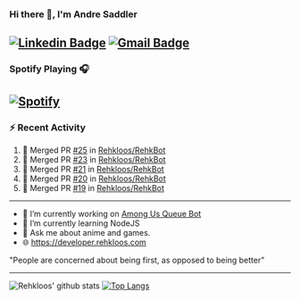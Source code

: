 ### Hi there 👋, I'm Andre Saddler
[![Linkedin Badge](https://img.shields.io/badge/-andrexsaddler-blue?style=flat-square&logo=Linkedin&logoColor=white&link=https://www.linkedin.com/in/andrexsaddler/)](https://www.linkedin.com/in/andrexsaddler/)
[![Gmail Badge](https://img.shields.io/badge/-contact@rehkloos.com-c14438?style=flat-square&logo=Gmail&logoColor=white&link=mailto:contact@rehkloos.com)](mailto:contact@rehkloos.com)
---
### Spotify Playing 🎧

[![Spotify](https://novatorem.rehkloos.vercel.app/api/spotify)](https://open.spotify.com/user/Rehkloos)
---

### :zap: Recent Activity

<!--START_SECTION:activity-->
1. 🎉 Merged PR [#25](https://github.com/Rehkloos/RehkBot/pull/25) in [Rehkloos/RehkBot](https://github.com/Rehkloos/RehkBot)
2. 🎉 Merged PR [#23](https://github.com/Rehkloos/RehkBot/pull/23) in [Rehkloos/RehkBot](https://github.com/Rehkloos/RehkBot)
3. 🎉 Merged PR [#21](https://github.com/Rehkloos/RehkBot/pull/21) in [Rehkloos/RehkBot](https://github.com/Rehkloos/RehkBot)
4. 🎉 Merged PR [#20](https://github.com/Rehkloos/RehkBot/pull/20) in [Rehkloos/RehkBot](https://github.com/Rehkloos/RehkBot)
5. 🎉 Merged PR [#19](https://github.com/Rehkloos/RehkBot/pull/19) in [Rehkloos/RehkBot](https://github.com/Rehkloos/RehkBot)
<!--END_SECTION:activity-->

---

- 🔭 I’m currently working on [Among Us Queue Bot](https://github.com/Rehkloos/queue-bot)
- 🌱 I’m currently learning NodeJS
- 💬 Ask me about anime and games.
- 🌐 https://developer.rehkloos.com

"People are concerned about being first, as opposed to being better"

---
![Rehkloos' github stats](https://github-readme-stats.vercel.app/api?username=Rehkloos&count_private=true)
[![Top Langs](https://github-readme-stats.vercel.app/api/top-langs/?username=Rehkloos&layout=compact)](https://github.com/anuraghazra/github-readme-stats)
